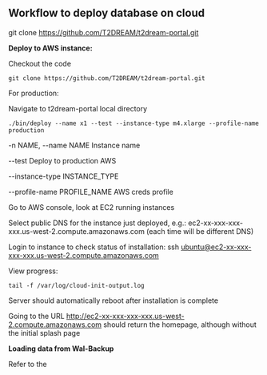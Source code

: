 ## Workflow to deploy database on cloud

git clone https://github.com/T2DREAM/t2dream-portal.git


**Deploy to AWS instance:**

Checkout the code

```
git clone https://github.com/T2DREAM/t2dream-portal.git
```

For production:

Navigate to t2dream-portal local directory 

```
./bin/deploy --name x1 --test --instance-type m4.xlarge --profile-name production
```
-n NAME, --name NAME  Instance name

--test                Deploy to production AWS

--instance-type INSTANCE_TYPE

--profile-name PROFILE_NAME
                        AWS creds profile


Go to AWS console, look at EC2 running instances

Select public DNS for the instance just deployed, e.g.:
ec2-xx-xxx-xxx-xxx.us-west-2.compute.amazonaws.com (each time will be different DNS)

Login to instance to check status of installation:
ssh ubuntu@ec2-xx-xxx-xxx-xxx.us-west-2.compute.amazonaws.com

View progress:
```
tail -f /var/log/cloud-init-output.log
```
Server should automatically reboot after installation is complete

Going to the URL http://ec2-xx-xxx-xxx-xxx.us-west-2.compute.amazonaws.com should return the homepage, although without the initial splash page


**Loading data from Wal-Backup**

Refer to the
